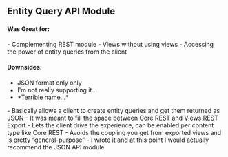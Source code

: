 ## Entity Query API Module

<h4 class="subsection__heading"><span class="fragment">Was </span>Great for:</h4>
  - Complementing REST module
  - Views without using views
  - Accessing the power of entity queries from the client

<h4 class="subsection__heading">Downsides:</h4>
  <ul>
    <li class="">JSON format only only</li>
    <li class="fragment">I'm not really supporting it...</li>
    <li class="fragment">*Terrible name...*</li>
  </ul>


<aside class="notes" data-markdown>
- Basically allows a client to create entity queries and get them returned as JSON
- It was meant to fill the space between Core REST and Views REST Export
- Lets the client drive the experience, can be enabled per content type like Core REST
- Avoids the coupling you get from exported views and is pretty “general-purpose”
- I wrote it and at this point I would actually recommend the JSON API module
</aside>
